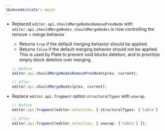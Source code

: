 ```yaml
---
'@udecode/slate': major
---
```


- Replaced `editor.api.shouldMergeNodesRemovePrevNode` with `editor.api.shouldMergeNodes`. `shouldMergeNodes` is now controlling the remove + merge behavior

  - Returns `true` if the default merging behavior should be applied.
  - Returns `false` if the default merging behavior should not be applied. This is used by Plate to prevent void blocks deletion, and to prioritize empty block deletion over merging.

  ```ts
  // Before
  editor.api.shouldMergeNodesRemovePrevNode(prev, current);

  // After
  editor.api.shouldMergeNodes(prev, current);
  ```

- Replace `editor.api.fragment` option `structuralTypes` with `unwrap`.

  ```ts
  // Before
  editor.api.fragment(editor.selection, { structuralTypes: ['table'] });

  // After
  editor.api.fragment(editor.selection, { unwrap: ['table'] });
  ```
